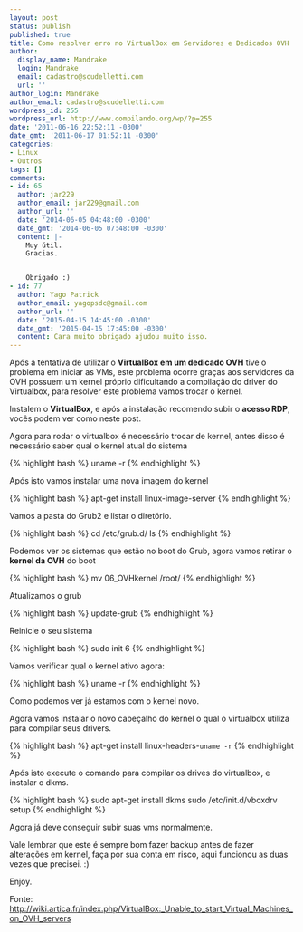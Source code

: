 ```yaml
---
layout: post
status: publish
published: true
title: Como resolver erro no VirtualBox em Servidores e Dedicados OVH
author:
  display_name: Mandrake
  login: Mandrake
  email: cadastro@scudelletti.com
  url: ''
author_login: Mandrake
author_email: cadastro@scudelletti.com
wordpress_id: 255
wordpress_url: http://www.compilando.org/wp/?p=255
date: '2011-06-16 22:52:11 -0300'
date_gmt: '2011-06-17 01:52:11 -0300'
categories:
- Linux
- Outros
tags: []
comments:
- id: 65
  author: jar229
  author_email: jar229@gmail.com
  author_url: ''
  date: '2014-06-05 04:48:00 -0300'
  date_gmt: '2014-06-05 07:48:00 -0300'
  content: |-
    Muy útil.
    Gracias.


    Obrigado :)
- id: 77
  author: Yago Patrick
  author_email: yagopsdc@gmail.com
  author_url: ''
  date: '2015-04-15 14:45:00 -0300'
  date_gmt: '2015-04-15 17:45:00 -0300'
  content: Cara muito obrigado ajudou muito isso.
---
```

Após a tentativa de utilizar o **VirtualBox em um dedicado OVH** tive o problema em iniciar as VMs, este problema ocorre graças aos servidores da OVH possuem um kernel próprio dificultando a compilação do driver do Virtualbox, para resolver este problema vamos trocar o kernel.

Instalem o **VirtualBox**, e após a instalação recomendo subir o **acesso RDP**, vocês podem ver como neste post.

Agora para rodar o virtualbox é necessário trocar de kernel, antes disso é necessário saber qual o kernel atual do sistema

{% highlight bash %}
uname -r
{% endhighlight %}

Após isto vamos instalar uma nova imagem do kernel

{% highlight bash %}
apt-get install linux-image-server
{% endhighlight %}

Vamos a pasta do Grub2 e listar o diretório.

{% highlight bash %}
cd /etc/grub.d/
ls
{% endhighlight %}

Podemos ver os sistemas que estão no boot do Grub, agora vamos retirar o **kernel da OVH** do boot

{% highlight bash %}
mv 06_OVHkernel /root/
{% endhighlight %}

Atualizamos o grub

{% highlight bash %}
update-grub
{% endhighlight %}

Reinicie o seu sistema

{% highlight bash %}
sudo init 6
{% endhighlight %}

Vamos verificar qual o kernel ativo agora:

{% highlight bash %}
uname -r
{% endhighlight %}

Como podemos ver já estamos com o kernel novo.

Agora vamos instalar o novo cabeçalho do kernel o qual o virtualbox utiliza para compilar seus drivers.

{% highlight bash %}
apt-get install linux-headers-`uname -r`
{% endhighlight %}

Após isto execute o comando para compilar os drives do virtualbox, e instalar o dkms.

{% highlight bash %}
sudo apt-get install dkms
sudo /etc/init.d/vboxdrv setup
{% endhighlight %}

Agora já deve conseguir subir suas vms normalmente.

Vale lembrar que este é sempre bom fazer backup antes de fazer alterações em kernel, faça por sua conta em risco, aqui funcionou as duas vezes que precisei. :)

Enjoy.

Fonte: http://wiki.artica.fr/index.php/VirtualBox:_Unable_to_start_Virtual_Machines_on_OVH_servers
